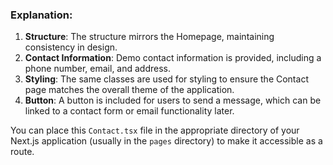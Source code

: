 ### Explanation:
1. **Structure**: The structure mirrors the Homepage, maintaining consistency in design.
2. **Contact Information**: Demo contact information is provided, including a phone number, email, and address.
3. **Styling**: The same classes are used for styling to ensure the Contact page matches the overall theme of the application.
4. **Button**: A button is included for users to send a message, which can be linked to a contact form or email functionality later.

You can place this `Contact.tsx` file in the appropriate directory of your Next.js application (usually in the `pages` directory) to make it accessible as a route.